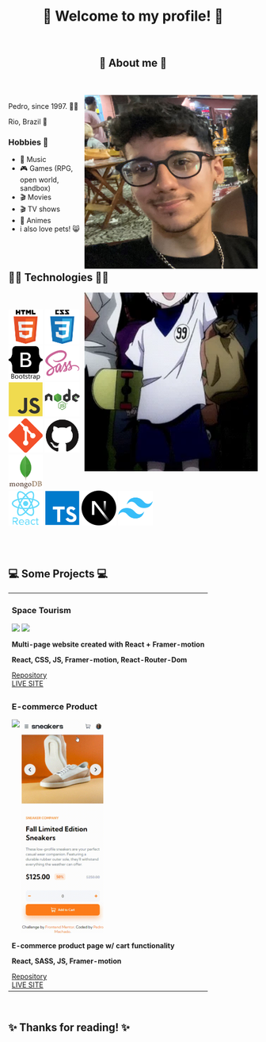 <div align="center">
<h1 align="center"> 👋 Welcome to my profile! 👋 </h1>
</div>
<br>

<div>
<h2 align="center">📝 About me 📝</h2>
<br>
<br>

<img align="right" src="assets/IMG_48489.jpg" alt="me!" width="350" height="350">


<p> Pedro, since 1997. 🏳️‍🌈</p>
<p> Rio, Brazil 🍻</p>

<h3> Hobbies 💜</h3>
<ul>
    <li> 🎵 Music </li>
    <li> 🎮 Games (RPG, open world, sandbox) </li>
    <li> 🎬 Movies </li>
    <li> 🎬 TV shows </li>
    <li> 👾 Animes </li>
    <li> i also love pets! 😸</li>
</ul>


</div>
<br>
<br>

<div>
<h2 align="left">👨‍💻 Technologies 👨‍💻</h2>

<div align="left">
<img align="right" src= "assets/killua.webp" width="350" height="360">
<br>
<br>
<a href="[#](https://github.com/devicons/devicon/blob/master/icons/html5/html5-original-wordmark.svg)"><img src="https://github.com/devicons/devicon/blob/master/icons/html5/html5-original-wordmark.svg" width="70" alt ="html5"></a>
<a href="[#](https://github.com/devicons/devicon/blob/master/icons/css3/css3-original-wordmark.svg)"><img src="https://github.com/devicons/devicon/blob/master/icons/css3/css3-original-wordmark.svg" width="70" alt ="css"></a>
<a href="[#](https://github.com/devicons/devicon/blob/master/icons/bootstrap/bootstrap-plain-wordmark.svg)"><img src="https://github.com/devicons/devicon/blob/master/icons/bootstrap/bootstrap-plain-wordmark.svg" width="70" alt ="bootstrap"></a>
<a href="[#](https://github.com/devicons/devicon/blob/master/icons/sass/sass-original.svg)"><img src="https://github.com/devicons/devicon/blob/master/icons/sass/sass-original.svg" width="70" alt ="sass"></a>
<br>
<a href="[#](https://github.com/devicons/devicon/blob/master/icons/javascript/javascript-original.svg)"><img src="https://github.com/devicons/devicon/blob/master/icons/javascript/javascript-original.svg" width="70" alt ="javascript"></a>
<a href="[#](https://github.com/devicons/devicon/blob/master/icons/nodejs/nodejs-original-wordmark.svg)"><img src="https://github.com/devicons/devicon/blob/master/icons/nodejs/nodejs-original-wordmark.svg" width="70" alt ="nodejs"></a>
<a href="[#](https://github.com/devicons/devicon/blob/master/icons/git/git-original.svg)"><img src="https://github.com/devicons/devicon/blob/master/icons/git/git-original.svg" width="70" alt ="git"></a>
<a href="[#](https://github.com/devicons/devicon/blob/master/icons/github/github-original.svg)"><img src="https://github.com/devicons/devicon/blob/master/icons/github/github-original.svg" width="70" alt ="github"></a>
<a href="[#](https://github.com/devicons/devicon/blob/master/icons/mongodb/mongodb-original-wordmark.svg)"><img src="https://github.com/devicons/devicon/blob/master/icons/mongodb/mongodb-original-wordmark.svg" width="70" alt ="mongoDB"></a>
<br>
<a href="[#](https://github.com/devicons/devicon/blob/master/icons/react/react-original-wordmark.svg)"><img src="https://github.com/devicons/devicon/blob/master/icons/react/react-original-wordmark.svg" width="70" alt ="React"></a>
<a href="[#](https://github.com/devicons/devicon/blob/master/icons/typescript/typescript-original.svg)"><img src="https://github.com/devicons/devicon/blob/master/icons/typescript/typescript-original.svg" width="70" alt ="Typescript"></a>
<a href="[#](https://github.com/devicons/devicon/blob/master/icons/nextjs/nextjs-original.svg)"><img src="https://github.com/devicons/devicon/blob/master/icons/nextjs/nextjs-original.svg" width="70" alt ="Next"></a>
    <a href="[#](https://github.com/devicons/devicon/blob/master/icons/tailwindcss/tailwindcss-plain.svg)"><img src="https://github.com/devicons/devicon/blob/master/icons/tailwindcss/tailwindcss-plain.svg" width="70" alt ="Tailwind"></a>

</div>

<div>
<br>
<br>
<br>
<h2> 💻 Some Projects 💻</h2>
<table>
    <tr>
        <td>
            <h3>Space Tourism</h3>
            <img src="assets/projects/space.gif" width="580" align="top">
            <img src="assets/projects/space-mob.gif" height="430">
            <p><b>Multi-page website created with React + Framer-motion</b></p>
            <p><b>React, CSS, JS, Framer-motion, React-Router-Dom</b></p>
            <a href='https://github.com/phmac7/Space-Tourism'>Repository</a><br>
            <a href='https://phmac7-space.netlify.app/'>LIVE SITE</a>
        </td>
    </tr>
    <tr>
        <td>
            <h3>E-commerce Product</h3>
            <img src="assets/projects/ecommerce.gif" width="580" align="top">
            <img src="assets/projects/ecommerce-mob.gif" height="430">
            <p><b>E-commerce product page w/ cart functionality</b></p>
            <p><b>React, SASS, JS, Framer-motion </b></p>
            <a href='https://github.com/phmac7/Ecommerce-Product-Page'>Repository</a><br>
            <a href='https://phmac7-ecommerceproduct.netlify.app/'>LIVE SITE</a>
        </td>
    </tr>
</table>

<br>
<h2> ✨ Thanks for reading! ✨ </h2>


</div>
</div>
</body>
